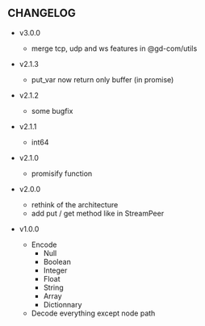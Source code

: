 ## CHANGELOG

* v3.0.0
  * merge tcp, udp and ws features in @gd-com/utils

* v2.1.3
  * put_var now return only buffer (in promise) 

* v2.1.2
  * some bugfix

* v2.1.1
  * int64

* v2.1.0
  * promisify function

* v2.0.0
  * rethink of the architecture
  * add put / get method like in StreamPeer

* v1.0.0
  * Encode
    * Null
    * Boolean
    * Integer
    * Float
    * String
    * Array
    * Dictionnary
  * Decode everything except node path
